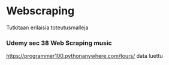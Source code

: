 # Webscraping
Tutkitaan erilaisia toteutusmalleja

### Udemy sec 38 Web Scraping music
https://programmer100.pythonanywhere.com/tours/
data luettu 


